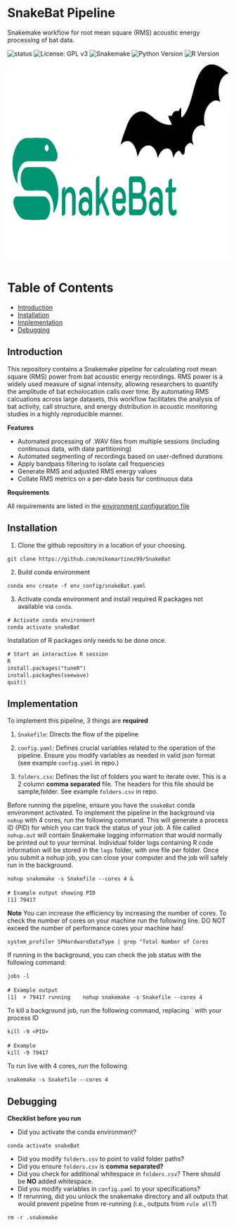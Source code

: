 # SnakeBat Pipeline
Snakemake workflow for root mean square (RMS) acoustic energy processing of bat data.

![status](https://img.shields.io/badge/status-in--development-orange)
![License: GPL v3](https://img.shields.io/badge/License-GPLv3-blue.svg)
![Snakemake](https://img.shields.io/badge/Snakemake-v7.32.4-red?logo=snakemake&logoColor=white)
![Python Version](https://img.shields.io/badge/python-3.10.18-blue)
![R Version](https://img.shields.io/badge/R-4.4.1-blue)




<img src="img/SnakeBat_logo.png" alt="Description" width = 700 height = 450 style="border: none;" />

# Table of Contents
- [Introduction](#introduction)
- [Installation](#installation)
- [Implementation](#implementation)
- [Debugging](#debugging)

## Introduction
This repository contains a Snakemake pipeline for calculating root mean square (RMS) power from bat acoustic energy recordings. RMS power is a widely used measure of signal intensity, allowing researchers to quantify the amplitude of bat echolocation calls over time. By automating RMS calcuations across large datasets, this workflow facilitates the analysis of bat activity, call structure, and energy distribution in acoustic monitoring studies in a highly reproducible manner.

**Features**
- Automated processing of .WAV files from multiple sessions (including continuous data, with date partitioning)
- Automated segmenting of recordings based on user-defined durations
- Apply bandpass filtering to isolate call frequencies
- Generate RMS and adjusted RMS energy values
- Collate RMS metrics on a per-date basis for continuous data

**Requirements**

All requirements are listed in the [environment configuration file](https://github.com/mikemartinez99/SnakeBat/edit/main/env_config/snakeBat.yaml)

## Installation

1. Clone the github repository in a location of your choosing.

```shell
git clone https://github.com/mikemartinez99/SnakeBat
```

2. Build conda environment

``` shell
conda env create -f env_config/snakeBat.yaml
```

3. Activate conda environment and install required R packages not available via `conda`. 

```shell
# Activate conda environment
conda activate snakeBat
```

Installation of R packages only needs to be done once.
```shell
# Start an interactive R session
R
install.packages("tuneR")
install.packaghes(seewave)
quit()
```

## Implementation
To implement this pipeline, 3 things are **required**

1. `Snakefile`: Directs the flow of the pipeline

2. `config.yaml`: Defines crucial variables related to the operation of the pipeline. Ensure you modify variables as needed in valid json format (see example `config.yaml` in repo.)

3. `folders.csv`: Defines the list of folders you want to iterate over. This is a 2 column **comma separated** file. The headers for this file should be sample,folder. See example `folders.csv` in repo.

Before running the pipeline, ensure you have the `snakeBat` conda environment activated. To implement the pipeline in the background via `nohup` with 4 cores, run the following command. This will generate a process ID (PID) for which you can track the status of your job. A file called `nohup.out` will contain Snakemake logging information that would normally be printed out to your terminal. Individual folder logs containing R code information will be stored in the `logs` folder, with one file per folder. Once you submit a nohup job, you can close your computer and the job will safely run in the background.

``` shell
nohup snakemake -s Snakefile --cores 4 &

# Example output showing PID
[1] 79417
```

**Note** You can increase the efficiency by increasing the number of cores. To check the number of cores on your machine run the following line. DO NOT exceed the number of performance cores your machine has!

```shell
system_profiler SPHardwareDataType | grep "Total Number of Cores
```

If running in the background, you can check the job status with the following command:

```shell
jobs -l

# Example output
[1]  + 79417 running    nohup snakemake -s Snakefile --cores 4
```

To kill a background job, run the following command, replacing `<PID> with your process ID
```shell
kill -9 <PID>

# Example
kill -9 79417
```

To run live with 4 cores, run the following
```shell
snakemake -s Snakefile --cores 4
```

## Debugging
**Checklist before you run**

- Did you activate the conda environment? 

```shell
conda activate snakeBat
```

- Did you modify `folders.csv` to point to valid folder paths?
- Did you ensure `folders.csv` is **comma separated?**
- Did you check for additional whitespace in `folders.csv`? There should be **NO** added whitespace.
- Did you modify variables in `config.yaml` to your specifications?
- If rerunning, did you unlock the snakemake directory and all outputs that would prevent pipeline from re-running (i.e., outputs from `rule all`?)

```shell
rm -r .snakemake
```

